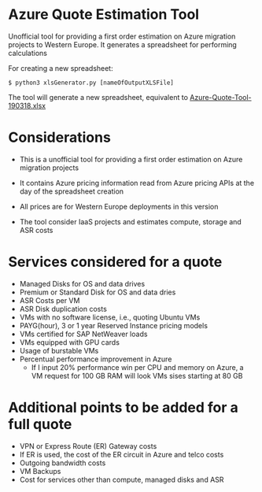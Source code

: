 # Azure Quote Estimation Tool

Unofficial tool for providing a first order estimation on Azure migration projects to Western Europe.
It generates a spreadsheet for performing calculations

For creating a new spreadsheet:<br/>
```
$ python3 xlsGenerator.py [nameOfOutputXLSFile]
```

The tool will generate a new spreadsheet, equivalent to <a href="https://github.com/SeryioGonzalez/azure-pricer/raw/master/aux/Azure-Quote-Tool-190318.xlsx">Azure-Quote-Tool-190318.xlsx</a>

# Considerations

- This is a unofficial tool for providing a first order estimation on Azure migration projects

- It contains Azure pricing information read from Azure pricing APIs at the day of the spreadsheet creation

- All prices are for Western Europe deployments in this version

- The tool consider IaaS projects and estimates compute, storage and ASR costs

# Services considered for a quote

- Managed Disks for OS and data drives
- Premium or Standard Disk for OS and data dries
- ASR Costs per VM
- ASR Disk duplication costs
- VMs with no software license, i.e., quoting Ubuntu VMs
- PAYG(hour), 3 or 1 year Reserved Instance pricing models
- VMs certified for SAP NetWeaver loads
- VMs equipped with GPU cards
- Usage of burstable VMs
- Percentual performance improvement in Azure
	- If I input 20% performance win per CPU and memory on Azure, a VM request for 100 GB RAM will look VMs sises starting at 80 GB

# Additional points to be added for a full quote

- VPN or Express Route (ER) Gateway costs
- If ER is used, the cost of the ER circuit in Azure and telco costs
- Outgoing bandwidth costs
- VM Backups
- Cost for services other than compute, managed disks and ASR
